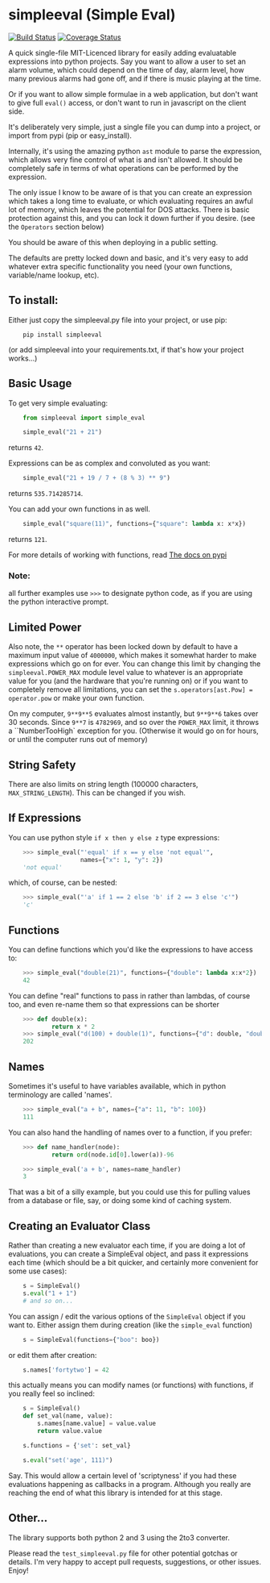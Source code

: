 # simpleeval (Simple Eval)

[![Build Status](https://travis-ci.org/danthedeckie/simpleeval.svg?branch=master)](https://travis-ci.org/danthedeckie/simpleeval)  [![Coverage Status](https://coveralls.io/repos/danthedeckie/simpleeval/badge.png?branch=master)](https://coveralls.io/r/danthedeckie/simpleeval?branch=master)

A quick single-file MIT-Licenced library for easily adding evaluatable expressions into python
projects.  Say you want to allow a user to set an alarm volume, which could depend
on the time of day, alarm level, how many previous alarms had gone off, and if there
is music playing at the time.

Or if you want to allow simple formulae in a web application, but don't want to
give full `eval()` access, or don't want to run in javascript on the client side.

It's deliberately very simple, just a single file you can dump into a project, or import
from pypi (pip or easy_install).

Internally, it's using the amazing python `ast` module to parse the expression, which
allows very fine control of what is and isn't allowed.  It should be completely safe in terms
of what operations can be performed by the expression.

The only issue I know to be aware of is that you can create an expression which
takes a long time to evaluate, or which evaluating requires an awful lot of memory,
which leaves the potential for DOS attacks.  There is basic protection against this,
and you can lock it down further if you desire. (see the `Operators` section below)

You should be aware of this when deploying in a public setting.

The defaults are pretty locked down and basic, and it's very easy to add whatever
extra specific functionality you need (your own functions, variable/name lookup, etc).

## To install:

Either just copy the simpleeval.py file into your project, or use pip:

```
    pip install simpleeval
```

(or add simpleeval into your requirements.txt, if that's how your project works...)

## Basic Usage

To get very simple evaluating:

```python
    from simpleeval import simple_eval

    simple_eval("21 + 21")
```

returns `42`.

Expressions can be as complex and convoluted as you want:

```python
    simple_eval("21 + 19 / 7 + (8 % 3) ** 9")
```

returns `535.714285714`.

You can add your own functions in as well.

```python
    simple_eval("square(11)", functions={"square": lambda x: x*x})
```

returns `121`.

For more details of working with functions, read [The docs on pypi](https://pypi.python.org/pypi/simpleeval)

### Note:
all further examples use `>>>` to designate python code, as if you are using the python interactive
prompt.

## Limited Power

Also note, the `**` operator has been locked down by default to have a maximum input value
of `4000000`, which makes it somewhat harder to make expressions which go on for ever.  You
can change this limit by changing the `simpleeval.POWER_MAX` module level value to whatever
is an appropriate value for you (and the hardware that you're running on) or if you want to
completely remove all limitations, you can set the `s.operators[ast.Pow] = operator.pow` or make
your own function.

On my computer, `9**9**5` evaluates almost instantly, but `9**9**6` takes over 30 seconds.
Since `9**7` is `4782969`, and so over the `POWER_MAX` limit, it throws a
``NumberTooHigh` exception for you. (Otherwise it would go on for hours, or until the computer
runs out of memory)

## String Safety

There are also limits on string length (100000 characters, `MAX_STRING_LENGTH`).
This can be changed if you wish.

## If Expressions

You can use python style `if x then y else z` type expressions:

```python
    >>> simple_eval("'equal' if x == y else 'not equal'",
                    names={"x": 1, "y": 2})
    'not equal'
```
which, of course, can be nested:

```python
    >>> simple_eval("'a' if 1 == 2 else 'b' if 2 == 3 else 'c'")
    'c'
```

## Functions

You can define functions which you'd like the expressions to have access to:

```python
    >>> simple_eval("double(21)", functions={"double": lambda x:x*2})
    42
```

You can define "real" functions to pass in rather than lambdas, of course too, and even re-name them so that expressions can be shorter

```python
    >>> def double(x):
            return x * 2
    >>> simple_eval("d(100) + double(1)", functions={"d": double, "double":double})
    202
```

## Names

Sometimes it's useful to have variables available, which in python terminology are called 'names'.

```python
    >>> simple_eval("a + b", names={"a": 11, "b": 100})
    111
```

You can also hand the handling of names over to a function, if you prefer:

```python
    >>> def name_handler(node):
            return ord(node.id[0].lower(a))-96

    >>> simple_eval('a + b', names=name_handler)
    3
```

That was a bit of a silly example, but you could use this for pulling values from a database or file, say, or doing some kind of caching system.

## Creating an Evaluator Class

Rather than creating a new evaluator each time, if you are doing a lot of evaluations,
you can create a SimpleEval object, and pass it expressions each time (which should be a bit quicker, and certainly more convenient for some use cases):

```python
    s = SimpleEval()
    s.eval("1 + 1")
    # and so on...
```
You can assign / edit the various options of the `SimpleEval` object if you want to.
Either assign them during creation (like the `simple_eval` function)

```python
    s = SimpleEval(functions={"boo": boo})
```

or edit them after creation:

```python
    s.names['fortytwo'] = 42
```

this actually means you can modify names (or functions) with functions, if you really feel so inclined:

```python
    s = SimpleEval()
    def set_val(name, value):
        s.names[name.value] = value.value
        return value.value

    s.functions = {'set': set_val}

    s.eval("set('age', 111)")
```
Say.  This would allow a certain level of 'scriptyness' if you had these evaluations happening as callbacks in a program.  Although you really are reaching the end of what this library is intended for at this stage.

## Other...

The library supports both python 2 and 3 using the 2to3 converter.

Please read the `test_simpleeval.py` file for other potential gotchas or details.  I'm very happy to accept pull requests, suggestions, or other issues.  Enjoy!

